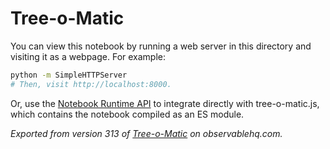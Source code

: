 # Tree-o-Matic

You can view this notebook by running a web server in this directory and
visiting it as a webpage. For example:

```sh
python -m SimpleHTTPServer
# Then, visit http://localhost:8000.
```

Or, use the [Notebook Runtime API](https://github.com/observablehq/notebook-runtime) to
integrate directly with tree-o-matic.js, which contains the notebook compiled as an
ES module.

*Exported from version 313 of [Tree-o-Matic](https://beta.observablehq.com/@frankieliu/tree-o-matic) on observablehq.com.*